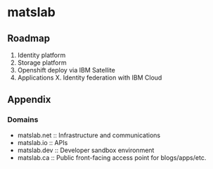 # matslab

## Roadmap
1. Identity platform
2. Storage platform
3. Openshift deploy via IBM Satellite
4. Applications
X. Identity federation with IBM Cloud

## Appendix
### Domains
- matslab.net :: Infrastructure and communications
- matslab.io :: APIs
- matslab.dev :: Developer sandbox environment
- matslab.ca :: Public front-facing access point for blogs/apps/etc.
